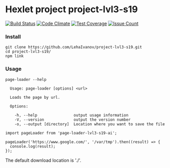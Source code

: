 # Hexlet project project-lvl3-s19

[![Build Status](https://travis-ci.org/LehaIvanov/project-lvl3-s19.svg?branch=master)](https://travis-ci.org/LehaIvanov/project-lvl3-s19)
[![Code Climate](https://codeclimate.com/github/LehaIvanov/project-lvl3-s19/badges/gpa.svg)](https://codeclimate.com/github/LehaIvanov/project-lvl3-s19)
[![Test Coverage](https://codeclimate.com/github/LehaIvanov/project-lvl3-s19/badges/coverage.svg)](https://codeclimate.com/github/LehaIvanov/project-lvl3-s19/coverage)
[![Issue Count](https://codeclimate.com/github/LehaIvanov/project-lvl3-s19/badges/issue_count.svg)](https://codeclimate.com/github/LehaIvanov/project-lvl3-s19)

### Install
```
git clone https://github.com/LehaIvanov/project-lvl3-s19.git
cd project-lvl3-s19/
npm link

```

### Usage
```
page-loader --help

  Usage: page-loader [options] <url>

  Loads the page by url.

  Options:

    -h, --help                output usage information
    -V, --version             output the version number
    -o, --output [directory]  Location where you want to save the file
```

```
import pageLoader from 'page-loader-lvl3-s19-ai';

pageLoader('https://www.google.com/', '/var/tmp').then((result) => {
  console.log(result);
});
```

The default download location is './'.
